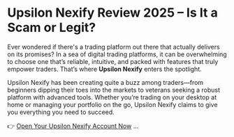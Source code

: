 
# Upsilon Nexify Review 2025 – Is It a Scam or Legit?

Ever wondered if there's a trading platform out there that actually delivers on its promises? In a sea of digital trading platforms, it can be overwhelming to choose one that’s reliable, intuitive, and packed with features that truly empower traders. That’s where **Upsilon Nexify** enters the spotlight.

Upsilon Nexify has been creating quite a buzz among traders—from beginners dipping their toes into the markets to veterans seeking a robust platform with advanced tools. Whether you’re trading on your desktop at home or managing your portfolio on the go, Upsilon Nexify claims to give you everything you need to succeed.

👉 [Open Your Upsilon Nexify Account Now](https://tracking.affiltrack5681.com/aff_c?offer_id=166580&aff_id=9535&source=github)
...
